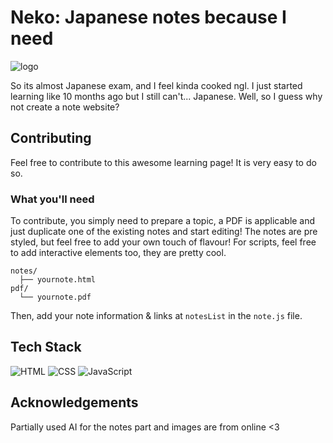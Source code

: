 # Neko: Japanese notes because I need
![logo](https://i.ibb.co/6tLVcPM/baner.png)

So its almost Japanese exam, and I feel kinda cooked ngl. I just started learning like 10 months ago but I still can't... Japanese. Well, so I guess why not create a note website?

## Contributing
Feel free to contribute to this awesome learning page! It is very easy to do so.

### What you'll need
To contribute, you simply need to prepare a topic, a PDF is applicable and just duplicate one of the existing notes and start editing! The notes are pre styled, but feel free to add your own touch of flavour! For scripts, feel free to add interactive elements too, they are pretty cool.

```
notes/
  ├── yournote.html
pdf/
  └── yournote.pdf
```

Then, add your note information & links at `notesList` in the `note.js` file.

## Tech Stack
![HTML](https://img.shields.io/badge/HTML-orange?style=for-the-badge&logo=html5&logoColor=white)
![CSS](https://img.shields.io/badge/CSS-blue?style=for-the-badge&logo=css3&logoColor=white)
![JavaScript](https://img.shields.io/badge/JavaScript-yellow?style=for-the-badge&logo=javascript&logoColor=white)

## Acknowledgements
Partially used AI for the notes part and images are from online <3